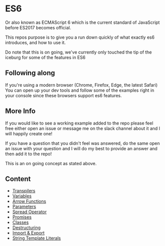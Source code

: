 # ES6

Or also known as ECMAScript 6 which is the current standard of JavaScript before ES2017 becomes official.

This repos purpose is to give you a run down quickly of what exactly es6 introduces, and how to use it.

Do note that this is on going, we've currently only touched the tip of the iceburg for some of the features in ES6

## Following along

If you're using a modern browser (Chrome, Firefox, Edge, the latest Safari) You can open up your dev tools and follow some of the examples right in your console since these browsers support es6 features.

## More Info

If you would like to see a working example added to the repo please feel free either open an issue or message me on the slack channel about it and I will happily create one!

If you have a question that you didn't feel was answered, do the same open an issue with your question and I will do my best to provide an answer and then add it to the repo! 

This is an on going concept as stated above.

## Content

- [Transpilers](https://github.com/dusty-learning/learnyoues6/blob/master/transpilers)
- [Variables](https://github.com/dusty-learning/learnyoues6/blob/master/variables)
- [Arrow Functions](https://github.com/dusty-learning/learnyoues6/blob/master/arrow-functions)
- [Parameters](https://github.com/dusty-learning/learnyoues6/blob/master/parameters)
- [Spread Operator](https://github.com/dusty-learning/learnyoues6/blob/master/spread-operator)
- [Promises](https://github.com/dusty-learning/learnyoues6/blob/master/promises)
- [Classes](https://github.com/dusty-learning/learnyoues6/blob/master/classes)
- [Destructuring](https://github.com/dusty-learning/learnyoues6/blob/master/destructuring)
- [Import & Export](https://github.com/dusty-learning/learnyoues6/blob/master/import-export)
- [String Template Literals](https://github.com/dusty-learning/learnyoues6/blob/master/string-template-literals)
